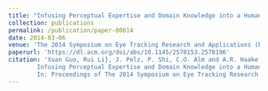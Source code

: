 ```yaml
---
title: "Infusing Perceptual Expertise and Domain Knowledge into a Human-Centered Image Retrieval System: A Prototype Application"
collection: publications
permalink: /publication/paper-00014
date: 2014-03-06
venue: 'The 2014 Symposium on Eye Tracking Research and Applications (ETRA 2014)'
paperurl: 'https://dl.acm.org/doi/abs/10.1145/2578153.2578196'
citation: 'Xuan Guo, Rui Li}, J. Pelz, P. Shi, C.O. Alm and A.R. Haake.
        Infusing Perceptual Expertise and Domain Knowledge into a Human-Centered Image Retrieval System: A Prototype Application.
        In: Proceedings of The 2014 Symposium on Eye Tracking Research and Applications (ETRA 2014}), 275--278, March 2014.'
---
```

